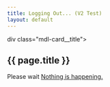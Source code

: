 ```yaml
---
title: Logging Out... (V2 Test)
layout: default
---
```

<div class="mdl-card mdl-shadow--4dp post-container">
div class="mdl-card__title">
	<h2 class="mdl-card__title-text post-title">{{ page.title }}</h2>
</div>
<div class="mdl-card__supporting-text post-content">
Please wait
<a class="noDialog" href="javascript:noDialog()">Nothing is happening.</a>
</div>
</div>

<script src="/js/logoutV2.js"></script>

 <dialog class="mdl-dialog">
    <h4 class="mdl-dialog__title">Would you like to sign out of GitHub too?</h4>
    <div class="mdl-dialog__content">
      <p>
       Would you like to sign out of [GitHub] and this website or just [this website].
      </p>
    </div>
    <div class="mdl-dialog__actions">
      <button type="button" class="mdl-button close">Cancel</button>
      <button type="button" class="mdl-button close">GitHub</button>
      <button type="button" class="mdl-button close">This Website</button>
    </div>
  </dialog>


